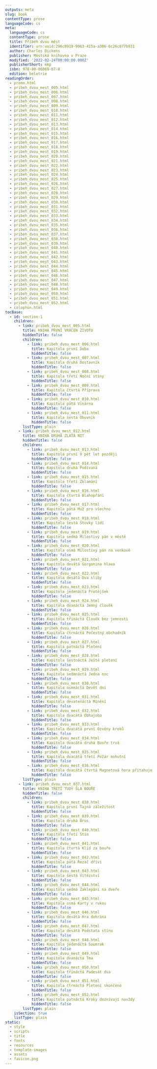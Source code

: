 ```yaml
---
outputs: meta
slug: book
contentType: prose
languageCode: cs
meta:
  languageCode: cs
  contentType: prose
  title: Příběh dvou měst
  identifier: urn:uuid:296c0919-9963-415a-a386-6c26c077b931
  author: Charles Dickens
  publisher: Městská knihovna v Praze
  modified: '2022-02-24T00:00:00.000Z'
  publisherShort: mkp
  isbn: 978-80-86069-67-8
  edition: beletrie
readingOrder:
  - promo.html
  - pribeh_dvou_mest_005.html
  - pribeh_dvou_mest_006.html
  - pribeh_dvou_mest_007.html
  - pribeh_dvou_mest_008.html
  - pribeh_dvou_mest_009.html
  - pribeh_dvou_mest_010.html
  - pribeh_dvou_mest_011.html
  - pribeh_dvou_mest_012.html
  - pribeh_dvou_mest_013.html
  - pribeh_dvou_mest_014.html
  - pribeh_dvou_mest_015.html
  - pribeh_dvou_mest_016.html
  - pribeh_dvou_mest_017.html
  - pribeh_dvou_mest_018.html
  - pribeh_dvou_mest_019.html
  - pribeh_dvou_mest_020.html
  - pribeh_dvou_mest_021.html
  - pribeh_dvou_mest_022.html
  - pribeh_dvou_mest_023.html
  - pribeh_dvou_mest_024.html
  - pribeh_dvou_mest_025.html
  - pribeh_dvou_mest_026.html
  - pribeh_dvou_mest_027.html
  - pribeh_dvou_mest_028.html
  - pribeh_dvou_mest_029.html
  - pribeh_dvou_mest_030.html
  - pribeh_dvou_mest_031.html
  - pribeh_dvou_mest_032.html
  - pribeh_dvou_mest_033.html
  - pribeh_dvou_mest_034.html
  - pribeh_dvou_mest_035.html
  - pribeh_dvou_mest_036.html
  - pribeh_dvou_mest_037.html
  - pribeh_dvou_mest_038.html
  - pribeh_dvou_mest_039.html
  - pribeh_dvou_mest_040.html
  - pribeh_dvou_mest_041.html
  - pribeh_dvou_mest_042.html
  - pribeh_dvou_mest_043.html
  - pribeh_dvou_mest_044.html
  - pribeh_dvou_mest_045.html
  - pribeh_dvou_mest_046.html
  - pribeh_dvou_mest_047.html
  - pribeh_dvou_mest_048.html
  - pribeh_dvou_mest_049.html
  - pribeh_dvou_mest_050.html
  - pribeh_dvou_mest_051.html
  - pribeh_dvou_mest_052.html
  - colophon.html
tocBase:
  - id: section-1
    children:
      - link: pribeh_dvou_mest_005.html
        title: KNIHA PRVNÍ VRÁCEN ŽIVOTU
        hiddenTitle: false
        children:
          - link: pribeh_dvou_mest_006.html
            title: Kapitola první Doba
            hiddenTitle: false
          - link: pribeh_dvou_mest_007.html
            title: Kapitola druhá Dostavník
            hiddenTitle: false
          - link: pribeh_dvou_mest_008.html
            title: Kapitola třetí Noční stíny
            hiddenTitle: false
          - link: pribeh_dvou_mest_009.html
            title: Kapitola čtvrtá Příprava
            hiddenTitle: false
          - link: pribeh_dvou_mest_010.html
            title: Kapitola pátá Vinárna
            hiddenTitle: false
          - link: pribeh_dvou_mest_011.html
            title: Kapitola šestá Obuvník
            hiddenTitle: false
        listType: plain
      - link: pribeh_dvou_mest_012.html
        title: KNIHA DRUHÁ ZLATÁ NIT
        hiddenTitle: false
        children:
          - link: pribeh_dvou_mest_013.html
            title: Kapitola první O pět let později
            hiddenTitle: false
          - link: pribeh_dvou_mest_014.html
            title: Kapitola druhá Podívaná
            hiddenTitle: false
          - link: pribeh_dvou_mest_015.html
            title: Kapitola třetí Zklamání
            hiddenTitle: false
          - link: pribeh_dvou_mest_016.html
            title: Kapitola čtvrtá Blahopřání
            hiddenTitle: false
          - link: pribeh_dvou_mest_017.html
            title: Kapitola pátá Muž pro všechno
            hiddenTitle: false
          - link: pribeh_dvou_mest_018.html
            title: Kapitola šestá Stovky lidí
            hiddenTitle: false
          - link: pribeh_dvou_mest_019.html
            title: Kapitola sedmá Milostivý pán v městě
            hiddenTitle: false
          - link: pribeh_dvou_mest_020.html
            title: Kapitola osmá Milostivý pán na venkově
            hiddenTitle: false
          - link: pribeh_dvou_mest_021.html
            title: Kapitola devátá Gorgonina hlava
            hiddenTitle: false
          - link: pribeh_dvou_mest_022.html
            title: Kapitola desátá Dva sliby
            hiddenTitle: false
          - link: pribeh_dvou_mest_023.html
            title: Kapitola jedenáctá Protějšek
            hiddenTitle: false
          - link: pribeh_dvou_mest_024.html
            title: Kapitola dvanáctá Jemný člověk
            hiddenTitle: false
          - link: pribeh_dvou_mest_025.html
            title: Kapitola třináctá Člověk bez jemnosti
            hiddenTitle: false
          - link: pribeh_dvou_mest_026.html
            title: Kapitola čtrnáctá Počestný obchodník
            hiddenTitle: false
          - link: pribeh_dvou_mest_027.html
            title: Kapitola patnáctá Pletení
            hiddenTitle: false
          - link: pribeh_dvou_mest_028.html
            title: Kapitola šestnáctá Ještě pletení
            hiddenTitle: false
          - link: pribeh_dvou_mest_029.html
            title: Kapitola sedmnáctá Jedna noc
            hiddenTitle: false
          - link: pribeh_dvou_mest_030.html
            title: Kapitola osmnáctá Devět dní
            hiddenTitle: false
          - link: pribeh_dvou_mest_031.html
            title: Kapitola devatenáctá Mínění
            hiddenTitle: false
          - link: pribeh_dvou_mest_032.html
            title: Kapitola dvacátá Obhajoba
            hiddenTitle: false
          - link: pribeh_dvou_mest_033.html
            title: Kapitola dvacátá první Ozvěny kroků
            hiddenTitle: false
          - link: pribeh_dvou_mest_034.html
            title: Kapitola dvacátá druhá Bouře trvá
            hiddenTitle: false
          - link: pribeh_dvou_mest_035.html
            title: Kapitola dvacátá třetí Požár mohutní
            hiddenTitle: false
          - link: pribeh_dvou_mest_036.html
            title: Kapitola dvacátá čtvrtá Magnetová hora přitahuje
            hiddenTitle: false
        listType: plain
      - link: pribeh_dvou_mest_037.html
        title: KNIHA TŘETÍ TUDY ŠLA BOUŘE
        hiddenTitle: false
        children:
          - link: pribeh_dvou_mest_038.html
            title: Kapitola první Tajná záležitost
            hiddenTitle: false
          - link: pribeh_dvou_mest_039.html
            title: Kapitola druhá Brus
            hiddenTitle: false
          - link: pribeh_dvou_mest_040.html
            title: Kapitola třetí Stín
            hiddenTitle: false
          - link: pribeh_dvou_mest_041.html
            title: Kapitola čtvrtá Klid za bouře
            hiddenTitle: false
          - link: pribeh_dvou_mest_042.html
            title: Kapitola pátá Řezač dříví
            hiddenTitle: false
          - link: pribeh_dvou_mest_043.html
            title: Kapitola šestá Vítězství
            hiddenTitle: false
          - link: pribeh_dvou_mest_044.html
            title: Kapitola sedmá Zaklepání na dveře
            hiddenTitle: false
          - link: pribeh_dvou_mest_045.html
            title: Kapitola osmá Karty v rukou
            hiddenTitle: false
          - link: pribeh_dvou_mest_046.html
            title: Kapitola devátá Hra dohrána
            hiddenTitle: false
          - link: pribeh_dvou_mest_047.html
            title: Kapitola desátá Podstata stínu
            hiddenTitle: false
          - link: pribeh_dvou_mest_048.html
            title: Kapitola jedenáctá Soumrak
            hiddenTitle: false
          - link: pribeh_dvou_mest_049.html
            title: Kapitola dvanáctá Tma
            hiddenTitle: false
          - link: pribeh_dvou_mest_050.html
            title: Kapitola třináctá Padesát dva
            hiddenTitle: false
          - link: pribeh_dvou_mest_051.html
            title: Kapitola čtrnáctá Pletení skončeno
            hiddenTitle: false
          - link: pribeh_dvou_mest_052.html
            title: Kapitola patnáctá Kroky doznívají navždy
            hiddenTitle: false
        listType: plain
    isSection: true
    listType: plain
static:
  - style
  - scripts
  - title
  - fonts
  - resources
  - template-images
  - assets
  - favicon.png
---
```

